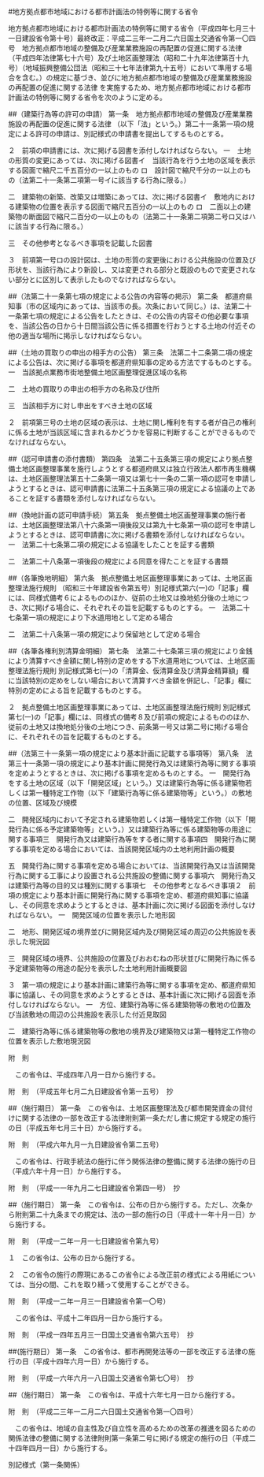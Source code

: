 #地方拠点都市地域における都市計画法の特例等に関する省令


地方拠点都市地域における都市計画法の特例等に関する省令（平成四年七月三十一日建設省令第十号）最終改正：平成二三年一二月二六日国土交通省令第一〇四号　地方拠点都市地域の整備及び産業業務施設の再配置の促進に関する法律
（平成四年法律第七十六号）及び土地区画整理法（昭和二十九年法律第百十九号）（地域振興整備公団法（昭和三十七年法律第九十五号）において準用する場合を含む。）の規定に基づき、並びに地方拠点都市地域の整備及び産業業務施設の再配置の促進に関する法律
を実施するため、地方拠点都市地域における都市計画法の特例等に関する省令を次のように定める。

##（建築行為等の許可の申請）
第一条　地方拠点都市地域の整備及び産業業務施設の再配置の促進に関する法律
（以下「法」という。）第二十一条第一項の規定による許可の申請は、別記様式の申請書を提出してするものとする。

２　前項の申請書には、次に掲げる図書を添付しなければならない。
一　土地の形質の変更にあっては、次に掲げる図書イ　当該行為を行う土地の区域を表示する図面で縮尺二千五百分の一以上のもの
ロ　設計図で縮尺千分の一以上のもの（法第二十一条第二項第一号イに該当する行為に限る。）


二　建築物の新築、改築又は増築にあっては、次に掲げる図書イ　敷地内における建築物の位置を表示する図面で縮尺五百分の一以上のもの
ロ　二面以上の建築物の断面図で縮尺二百分の一以上のもの（法第二十一条第二項第二号ロ又はハに該当する行為に限る。）


三　その他参考となるべき事項を記載した図書


３　前項第一号ロの設計図は、土地の形質の変更後における公共施設の位置及び形状を、当該行為により新設し、又は変更される部分と既設のもので変更されない部分とに区別して表示したものでなければならない。



##（法第二十一条第七項の規定による公告の内容等の掲示）
第二条　都道府県知事（市の区域内にあっては、当該市の長。次条において同じ。）は、法第二十一条第七項の規定による公告をしたときは、その公告の内容その他必要な事項を、当該公告の日から十日間当該公告に係る措置を行おうとする土地の付近その他の適当な場所に掲示しなければならない。



##（土地の買取りの申出の相手方の公告）
第三条　法第二十二条第二項の規定による公告は、次に掲げる事項を都道府県知事の定める方法でするものとする。
一　当該拠点業務市街地整備土地区画整理促進区域の名称

二　土地の買取りの申出の相手方の名称及び住所

三　当該相手方に対し申出をすべき土地の区域


２　前項第三号の土地の区域の表示は、土地に関し権利を有する者が自己の権利に係る土地が当該区域に含まれるかどうかを容易に判断することができるものでなければならない。



##（認可申請書の添付書類）
第四条　法第二十五条第三項の規定により拠点整備土地区画整理事業を施行しようとする都道府県又は独立行政法人都市再生機構は、土地区画整理法第五十二条第一項又は第七十一条の二第一項の認可を申請しようとするときは、認可申請書に法第二十五条第三項の規定による協議の上であることを証する書類を添付しなければならない。



##（換地計画の認可申請手続）
第五条　拠点整備土地区画整理事業の施行者は、土地区画整理法第八十六条第一項後段又は第九十七条第一項の認可を申請しようとするときは、認可申請書に次に掲げる書類を添付しなければならない。
一　法第二十七条第二項の規定による協議をしたことを証する書類

二　法第二十八条第一項後段の規定による同意を得たことを証する書類




##（各筆換地明細）
第六条　拠点整備土地区画整理事業にあっては、土地区画整理法施行規則
（昭和三十年建設省令第五号）別記様式第六(一)の「記事」欄には、同様式備考６によるもののほか、従前の土地又は換地処分後の土地につき、次に掲げる場合に、それぞれその旨を記載するものとする。
一　法第二十七条第一項の規定により下水道用地として定める場合

二　法第二十八条第一項の規定により保留地として定める場合




##（各筆各権利別清算金明細）
第七条　法第二十七条第三項の規定により金銭により清算すべき金額に関し特別の定めをする下水道用地については、土地区画整理法施行規則
別記様式第七(一)の「清算金、仮清算金及び清算金精算額」欄に当該特別の定めをしない場合において清算すべき金額を併記し、「記事」欄に特別の定めによる旨を記載するものとする。

２　拠点整備土地区画整理事業にあっては、土地区画整理法施行規則
別記様式第七(一)の「記事」欄には、同様式の備考８及び前項の規定によるもののほか、従前の土地又は換地処分後の土地につき、前条第一号又は第二号に掲げる場合に、それぞれその旨を記載するものとする。



##（法第三十一条第一項の規定により基本計画に記載する事項等）
第八条　法第三十一条第一項の規定により基本計画に開発行為又は建築行為等に関する事項を定めようとするときは、次に掲げる事項を定めるものとする。
一　開発行為をする土地の区域（以下「開発区域」という。）又は建築行為等に係る建築物若しくは第一種特定工作物（以下「建築行為等に係る建築物等」という。）の敷地の位置、区域及び規模

二　開発区域内において予定される建築物若しくは第一種特定工作物（以下「開発行為に係る予定建築物等」という。）又は建築行為等に係る建築物等の用途に関する事項三　開発行為又は建築行為等をする者に関する事項四　開発行為に関する事項を定める場合においては、当該開発区域内の土地利用計画の概要

五　開発行為に関する事項を定める場合においては、当該開発行為又は当該開発行為に関する工事により設置される公共施設の整備に関する事項六　開発行為又は建築行為等の目的又は種別に関する事項七　その他参考となるべき事項２　前項の規定により基本計画に開発行為に関する事項を定め、都道府県知事に協議し、その同意を求めようとするときは、基本計画に次に掲げる図面を添付しなければならない。
一　開発区域の位置を表示した地形図

二　地形、開発区域の境界並びに開発区域内及び開発区域の周辺の公共施設を表示した現況図

三　開発区域の境界、公共施設の位置及びおおむねの形状並びに開発行為に係る予定建築物等の用途の配分を表示した土地利用計画概要図


３　第一項の規定により基本計画に建築行為等に関する事項を定め、都道府県知事に協議し、その同意を求めようとするときは、基本計画に次に掲げる図面を添付しなければならない。
一　方位、建築行為等に係る建築物等の敷地の位置及び当該敷地の周辺の公共施設を表示した付近見取図

二　建築行為等に係る建築物等の敷地の境界及び建築物又は第一種特定工作物の位置を表示した敷地現況図





附　則


　この省令は、平成四年八月一日から施行する。


附　則　（平成五年七月二九日建設省令第一五号）　抄


##（施行期日）
第一条　この省令は、土地区画整理法及び都市開発資金の貸付けに関する法律の一部を改正する法律附則第一条ただし書に規定する規定の施行の日（平成五年七月三十日）から施行する。


附　則　（平成六年九月一九日建設省令第二五号）


　この省令は、行政手続法の施行に伴う関係法律の整備に関する法律の施行の日（平成六年十月一日）から施行する。


附　則　（平成一一年九月二七日建設省令第四一号）　抄


##（施行期日）
第一条　この省令は、公布の日から施行する。ただし、次条から附則第二十九条までの規定は、法の一部の施行の日（平成十一年十月一日）から施行する。


附　則　（平成一二年一月一七日建設省令第九号）

１　この省令は、公布の日から施行する。

２　この省令の施行の際現にあるこの省令による改正前の様式による用紙については、当分の間、これを取り繕って使用することができる。


附　則　（平成一二年一月三一日建設省令第一〇号）


　この省令は、平成十二年四月一日から施行する。


附　則　（平成一四年五月三一日国土交通省令第六五号）　抄


##(施行期日）
第一条　この省令は、都市再開発法等の一部を改正する法律の施行の日（平成十四年六月一日）から施行する。


附　則　（平成一六年六月一八日国土交通省令第七〇号）　抄


##（施行期日）
第一条　この省令は、平成十六年七月一日から施行する。


附　則　（平成二三年一二月二六日国土交通省令第一〇四号）


　この省令は、地域の自主性及び自立性を高めるための改革の推進を図るための関係法律の整備に関する法律附則第一条第二号に掲げる規定の施行の日（平成二十四年四月一日）から施行する。


別記様式（第一条関係）



